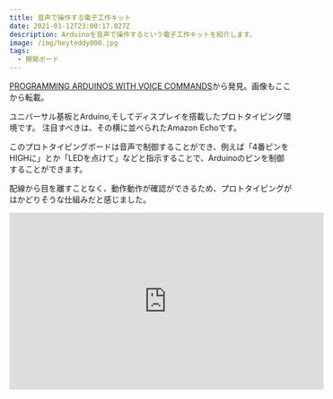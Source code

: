 ```yaml
---
title: 音声で操作する電子工作キット
date: 2021-01-12T23:00:17.027Z
description: Arduinoを音声で操作するという電子工作キットを紹介します。
image: /img/heyteddy800.jpg
tags:
  - 開発ボード
---
```

[PROGRAMMING ARDUINOS WITH VOICE COMMANDS](https://hackaday.com/2019/12/20/programming-arduinos-with-voice-commands/)から発見。画像もここから転載。

ユニバーサル基板とArduino,そしてディスプレイを搭載したプロトタイピング環境です。
注目すべきは、その横に並べられたAmazon Echoです。

このプロトタイピングボードは音声で制御することができ、例えば「4番ピンをHIGHに」とか「LEDを点けて」などと指示することで、Arduinoのピンを制御することができます。

配線から目を離すことなく、動作動作が確認ができるため、プロトタイピングがはかどりそうな仕組みだと感じました。

<iframe width="560" height="315" src="https://www.youtube.com/embed/GUtUtIBBJ74" frameborder="0" allow="accelerometer; autoplay; clipboard-write; encrypted-media; gyroscope; picture-in-picture" allowfullscreen></iframe>
